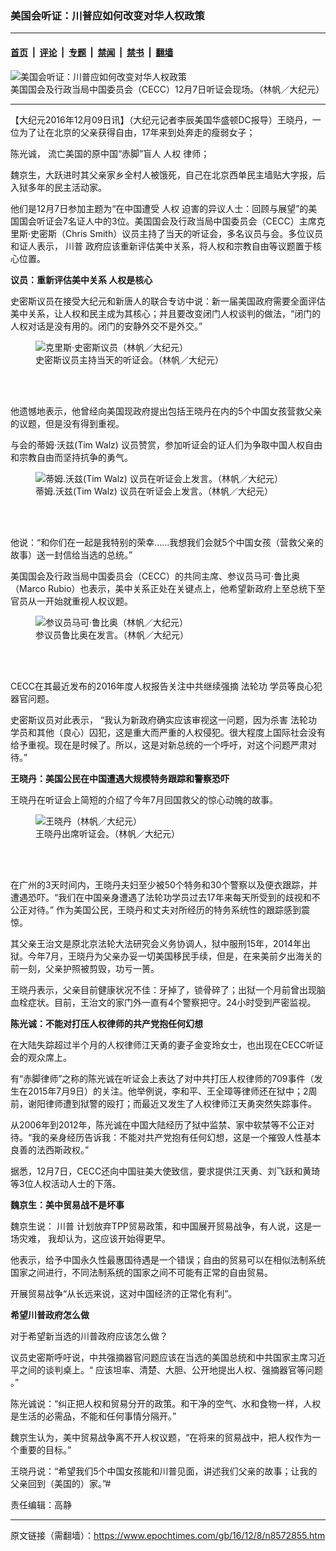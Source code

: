 ### 美国会听证：川普应如何改变对华人权政策

---

#### [首页](../../../..?n8572855) &nbsp;|&nbsp; [评论](../../../../../epoch-comment?n8572855) &nbsp;|&nbsp; [专题](../../../../../epoch-special?n8572855) &nbsp;|&nbsp; [禁闻](../../../../../epoch-news?n8572855) &nbsp;|&nbsp; [禁书](../../../../../books?n8572855) &nbsp;|&nbsp; [翻墙](https://github.com/gfw-breaker/nogfw/blob/master/README.md?n8572855)


<div><img alt="美国会听证：川普应如何改变对华人权政策" class="attachment-djy_600_400 size-djy_600_400 wp-post-image" src="https://i.epochtimes.com/assets/uploads/2016/12/5-10-600x400.jpg"/>
<div class="caption">
 美国国会及行政当局中国委员会（CECC）12月7日听证会现场。（林帆／大纪元）
</div></div><hr/><div class="post_content" id="artbody" itemprop="articleBody">
 <!-- article content begin -->
 <p>
  【大纪元2016年12月09日讯】（大纪元记者李辰美国华盛顿DC报导）王晓丹，一位为了让在北京的父亲获得自由，17年来到处奔走的瘦弱女子；
 </p>
 <p>
  陈光诚， 流亡美国的原中国“赤脚”盲人
  <ok href="https://www.epochtimes.com/gb/tag/%E4%BA%BA%E6%9D%83.html">
   人权
  </ok>
  律师；
 </p>
 <p>
  魏京生，大跃进时其父亲家乡全村人被饿死，自己在北京西单民主墙贴大字报，后入狱多年的民主活动家。
 </p>
 <p>
  他们是12月7日参加主题为“在中国遭受
  <ok href="https://www.epochtimes.com/gb/tag/%E4%BA%BA%E6%9D%83.html">
   人权
  </ok>
  迫害的异议人士：回顾与展望”的美国国会听证会7名证人中的3位。美国国会及行政当局中国委员会（CECC）主席克里斯‧史密斯（Chris Smith）议员主持了当天的听证会，多名议员与会。多位议员和证人表示，
  <ok href="https://www.epochtimes.com/gb/tag/%E5%B7%9D%E6%99%AE.html">
   川普
  </ok>
  政府应该重新评估美中关系，将人权和宗教自由等议题置于核心位置。
 </p>
 <p>
  <strong>
   议员：重新评估美中关系 人权是核心
  </strong>
 </p>
 <p>
  史密斯议员在接受大纪元和新唐人的联合专访中说：新一届美国政府需要全面评估美中关系，让人权和民主成为其核心；并且要改变闭门人权谈判的做法，“闭门的人权对话是没有用的。闭门的安静外交不是外交。”
 </p>
 <figure aria-describedby="caption-attachment-8572915" class="wp-caption aligncenter" id="attachment_8572915" style="width: 450px">
  <ok href=" https://i.epochtimes.com/assets/uploads/2016/12/3-12-450x253.jpg" rel="noreferrer noopener" target="_blank">
   <img alt="克里斯‧史密斯议员（林帆／大纪元）" class="wp-image-8572915 size-medium" src="https://i.epochtimes.com/assets/uploads/2016/12/3-12-450x253.jpg"/>
  </ok>
  <br/><figcaption class="wp-caption-text" id="caption-attachment-8572915">
   史密斯议员主持当天的听证会。（林帆／大纪元）
  </figcaption><br/>
 </figure><br/>
 <p>
  他遗憾地表示，他曾经向美国现政府提出包括王晓丹在内的5个中国女孩营救父亲的议题，但是没有得到重视。
 </p>
 <p>
  与会的蒂姆‧沃兹(Tim Walz) 议员赞赏，参加听证会的证人们为争取中国人权自由和宗教自由而坚持抗争的勇气。
 </p>
 <figure aria-describedby="caption-attachment-8573151" class="wp-caption aligncenter" id="attachment_8573151" style="width: 450px">
  <ok href=" https://i.epochtimes.com/assets/uploads/2016/12/1-47-450x253.jpg" rel="noreferrer noopener" target="_blank">
   <img alt="蒂姆.沃兹(Tim Walz) 议员在听证会上发言。（林帆／大纪元）" class="wp-image-8573151 size-medium" src="https://i.epochtimes.com/assets/uploads/2016/12/1-47-450x253.jpg"/>
  </ok>
  <br/><figcaption class="wp-caption-text" id="caption-attachment-8573151">
   蒂姆.沃兹(Tim Walz) 议员在听证会上发言。（林帆／大纪元）
  </figcaption><br/>
 </figure><br/>
 <p>
  他说：“和你们在一起是我特别的荣幸……我想我们会就5个中国女孩（营救父亲的故事）送一封信给当选的总统。”
 </p>
 <p>
  美国国会及行政当局中国委员会（CECC）的共同主席、参议员马可‧鲁比奥（Marco Rubio）也表示，美中关系正处在关键点上，他希望新政府上至总统下至官员从一开始就重视人权议题。
 </p>
 <figure aria-describedby="caption-attachment-8572913" class="wp-caption aligncenter" id="attachment_8572913" style="width: 450px">
  <ok href=" https://i.epochtimes.com/assets/uploads/2016/12/4-10-450x253.jpg" rel="noreferrer noopener" target="_blank">
   <img alt="参议员马可‧鲁比奥（林帆／大纪元）" class="wp-image-8572913 size-medium" src="https://i.epochtimes.com/assets/uploads/2016/12/4-10-450x253.jpg"/>
  </ok>
  <br/><figcaption class="wp-caption-text" id="caption-attachment-8572913">
   参议员鲁比奥在发言。（林帆／大纪元）
  </figcaption><br/>
 </figure><br/>
 <p>
  CECC在其最近发布的2016年度人权报告关注中共继续强摘
  <ok href="https://www.epochtimes.com/gb/tag/%E6%B3%95%E8%BD%AE%E5%8A%9F.html">
   法轮功
  </ok>
  学员等良心犯器官问题。
 </p>
 <p>
  史密斯议员对此表示， “我认为新政府确实应该审视这一问题，因为杀害
  <ok href="https://www.epochtimes.com/gb/tag/%E6%B3%95%E8%BD%AE%E5%8A%9F.html">
   法轮功
  </ok>
  学员和其他（良心）囚犯，这是重大而严重的人权侵犯。很大程度上国际社会没有给予重视。现在是时候了。所以，这是对新总统的一个呼吁，对这个问题严肃对待。”
 </p>
 <p>
  <strong>
   王晓丹：美国公民在中国遭遇大规模特务跟踪和警察恐吓
  </strong>
 </p>
 <p>
  王晓丹在听证会上简短的介绍了今年7月回国救父的惊心动魄的故事。
 </p>
 <figure aria-describedby="caption-attachment-8572920" class="wp-caption aligncenter" id="attachment_8572920" style="width: 450px">
  <ok href=" https://i.epochtimes.com/assets/uploads/2016/12/1-44-450x300.jpg" rel="noreferrer noopener" target="_blank">
   <img alt="王晓丹（林帆／大纪元）" class="wp-image-8572920 size-medium" src="https://i.epochtimes.com/assets/uploads/2016/12/1-44-450x300.jpg"/>
  </ok>
  <br/><figcaption class="wp-caption-text" id="caption-attachment-8572920">
   王晓丹出席听证会。（林帆／大纪元）
  </figcaption><br/>
 </figure><br/>
 <p>
  在广州的3天时间内，王晓丹夫妇至少被50个特务和30个警察以及便衣跟踪，并遭遇恐吓。“我们在中国亲身遭遇了法轮功学员过去17年来每天所受到的歧视和不公正对待。” 作为美国公民，王晓丹和丈夫对所经历的特务系统性的跟踪感到震惊。
 </p>
 <p>
  其父亲王治文是原北京法轮大法研究会义务协调人，狱中服刑15年，2014年出狱。今年7月，王晓丹为父亲办妥一切美国移民手续，但是，在来美前夕出海关的前一刻，父亲护照被剪毁，功亏一篑。
 </p>
 <p>
  王晓丹表示，父亲目前健康状况不佳：牙掉了，锁骨碎了；出狱一个月前曾出现脑血栓症状。目前，王治文的家门外一直有4个警察把守。24小时受到严密监视。
 </p>
 <p>
  <strong>
   陈光诚：不能对打压人权律师的共产党抱任何幻想
  </strong>
 </p>
 <p>
  在大陆失踪超过半个月的人权律师江天勇的妻子金变玲女士，也出现在CECC听证会的观众席上。
 </p>
 <p>
  有“赤脚律师”之称的陈光诚在听证会上表达了对中共打压人权律师的709事件（发生在2015年7月9日）的关注。他举例说，李和平、王全璋等律师还在狱中；2周前，谢阳律师遭到狱警的殴打；而最近又发生了人权律师江天勇突然失踪事件。
 </p>
 <p>
  从2006年到2012年，陈光诚在中国大陆经历了狱中监禁、家中软禁等不公正对待。“我的亲身经历告诉我：不能对共产党抱有任何幻想，这是一个摧毁人性基本良善的法西斯政权。”
 </p>
 <p>
  据悉，12月7日，CECC还向中国驻美大使致信，要求提供江天勇、刘飞跃和黄琦等3位人权活动人士的下落。
 </p>
 <p>
  <strong>
   魏京生：美中贸易战不是坏事
  </strong>
 </p>
 <p>
  魏京生说：
  <ok href="https://www.epochtimes.com/gb/tag/%E5%B7%9D%E6%99%AE.html">
   川普
  </ok>
  计划放弃TPP贸易政策，和中国展开贸易战争，有人说，这是一场灾难， 我却认为，这应该开始得更早。
 </p>
 <p>
  他表示，给予中国永久性最惠国待遇是一个错误；自由的贸易可以在相似法制系统国家之间进行，不同法制系统的国家之间不可能有正常的自由贸易。
 </p>
 <p>
  开展贸易战争“从长远来说，这对中国经济的正常化有利”。
 </p>
 <p>
  <strong>
   希望川普政府怎么做
  </strong>
 </p>
 <p>
  对于希望新当选的川普政府应该怎么做？
 </p>
 <p>
  议员史密斯呼吁说，中共强摘器官问题应该在当选的美国总统和中共国家主席习近平之间的谈判桌上。“ 应该坦率、清楚、大胆、公开地提出人权、强摘器官等问题 。”
 </p>
 <p>
  陈光诚说：“纠正把人权和贸易分开的政策。和干净的空气、水和食物一样，人权是生活的必需品，不能和任何事情分隔开。”
 </p>
 <p>
  魏京生认为，美中贸易战争离不开人权议题，“在将来的贸易战中，把人权作为一个重要的目标。”
 </p>
 <p>
  王晓丹说：“希望我们5个中国女孩能和川普见面，讲述我们父亲的故事；让我的父亲回到（美国的）家。”#
 </p>
 <p>
  责任编辑：高静
 </p>
 <!-- article content end -->
 <div id="below_article_ad">
 </div>
</div>


---

原文链接（需翻墙）：https://www.epochtimes.com/gb/16/12/8/n8572855.htm